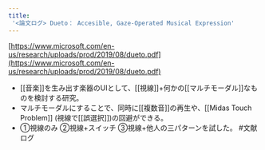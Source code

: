 ```yaml
---
title:
 '<論文ログ> Dueto： Accesible, Gaze-Operated Musical Expression'
---
```


[https://www.microsoft.com/en-us/research/uploads/prod/2019/08/dueto.pdf](https://www.microsoft.com/en-us/research/uploads/prod/2019/08/dueto.pdf)
- [[音楽]]を生み出す楽器のUIとして、[[視線]]+何かの[[マルチモーダル]]なものを検討する研究。
- マルチモーダルにすることで、同時に[[複数音]]の再生や、[[Midas Touch Problem]] (視線で[[誤選択]])の回避ができる。
- ①視線のみ ②視線+スイッチ ③視線+他人の三パターンを試した。
#文献ログ